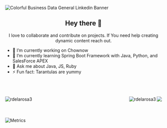 ![Colorful Business Data General Linkedin Banner](https://user-images.githubusercontent.com/40813295/104819889-6dc30200-57f6-11eb-99e6-cef03cdeb9c8.png)

<h2 align="center"> Hey there 👋</h1>

<p align="center"> I love to collaborate and contribute on projects. If You need help creating dynamic content reach out.</p>

- 🔭 I’m currently working on Chownow 
- 🌱 I’m currently learning Spring Boot Framework with Java, Python, and SalesForce APEX 
- 💬 Ask me about Java, JS, Ruby 
- ⚡ Fun fact: Tarantulas are yummy 
<br></br>
<br></br>
<p width=100%  align="center">
    <img align="right" src="https://github-readme-streak-stats.herokuapp.com/?user=Rdelarosa3" />
</p>
<p width=100% align="center">
    <img align="left" src="https://github-readme-stats.vercel.app/api?username=rdelarosa3&show_icons=true&theme=algolia&count_private=true" alt="rdelarosa3" />
  <img align="right" src="https://github-readme-stats.vercel.app/api/top-langs/?username=rdelarosa3&layout=compact&theme=algolia&count_private=true&exclude_repo=linux" alt="rdelarosa3" />
</p>

<br></br>
<br></br>
![Metrics](https://metrics.lecoq.io/rdelarosa3?template=classic&base.header=0&base.metadata=0&isocalendar=1&isocalendar.duration=half-year&config.timezone=America%2FChicago&config.animated=true)
